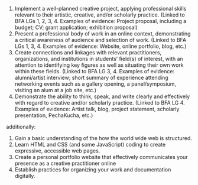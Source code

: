 1. Implement a well-planned creative project, applying professional skills relevant to their artistic, creative, and/or scholarly practice. (Linked to BFA LGs 1, 2, 3, 4.
   Examples of evidence: Project proposal, including a budget; CV; grant application; exhibition proposal)
2. Present a professional body of work in an online context, demonstrating a critical awareness of audience and selection of work. (Linked to BFA LGs 1, 3, 4. Examples
   of evidence: Website, online portfolio, blog, etc.)
3. Create connections and linkages with relevant practitioners, organizations, and institutions in students’ field(s) of interest, with an attention to identifying key figures
   as well as situating their own work within these fields. (Linked to BFA LG 3, 4. Examples of evidence: alumni/artist interview; short summary of experience
   attending networking events such as a gallery opening, a panel/symposium, visiting an alum at a job site, etc.)
4. Demonstrate the ability to think, speak, and write clearly and effectively with regard to creative and/or scholarly practice. (Linked to BFA LG 4. Examples of evidence:
   Artist talk, blog, project statement, scholarly presentation, PechaKucha, etc.)

additionally:

1. Gain a basic understanding of the how the world wide web is structured.
2. Learn HTML and CSS (and some JavaScript) coding to create expressive, accessible web pages.
3. Create a personal portfolio website that effectively communicates your presence as a creative practitioner online
4. Establish practices for organizing your work and documentation digitally.
